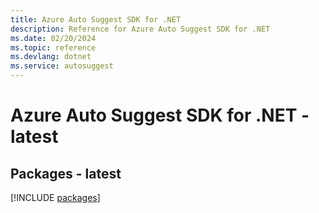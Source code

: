 ```yaml
---
title: Azure Auto Suggest SDK for .NET
description: Reference for Azure Auto Suggest SDK for .NET
ms.date: 02/20/2024
ms.topic: reference
ms.devlang: dotnet
ms.service: autosuggest
---
```

# Azure Auto Suggest SDK for .NET - latest
## Packages - latest
[!INCLUDE [packages](auto-suggest-index.md)]